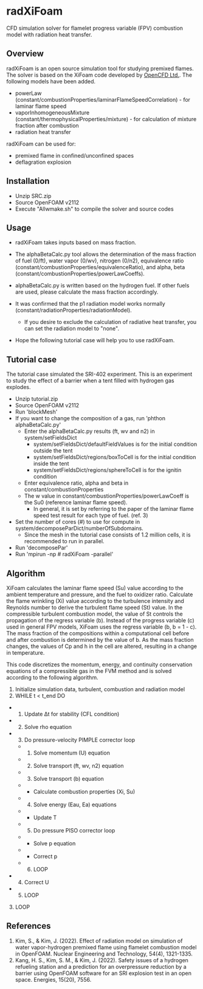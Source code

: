 # radXiFoam
CFD simulation solver for flamelet progress variable (FPV) combustion model with radiation heat transfer.

## Overview
radXiFoam is an open source simulation tool for studying premixed flames. The solver is based on the XiFoam code developed by [OpenCFD Ltd.](http://openfoam.com/). 
The following models have been added.
* powerLaw (constant/combustionProperties/laminarFlameSpeedCorrelation) - for laminar flame speed
* vaporInhomogeneousMixture (constant/thermophysicalProperties/mixture) - for calculation of mixture fraction after combustion 
* radiation heat transfer

radXiFoam can be used for:
* premixed flame in confined/unconfined spaces 
* deflagration explosion

## Installation
- Unzip SRC.zip
- Source OpenFOAM v2112
- Execute "Allwmake.sh" to compile the solver and source codes

## Usage
- radXiFoam takes inputs based on mass fraction.
- The alphaBetaCalc.py tool allows the determination of the mass fraction of fuel (0/ft), water vapor (0/wv), nitrogen (0/n2), equivalence ratio  (constant/combustionProperties/equivalenceRatio), and alpha, beta (constant/combustionProperties/powerLawCoeffs).
- alphaBetaCalc.py is written based on the hydrogen fuel. If other fuels are used, please calculate the mass fraction accordingly.
- It was confirmed that the p1 radiation model works normally (constant/radiationProperties/radiationModel). 
  - If you desire to exclude the calculation of radiative heat transfer, you can set the radiation model to "none".

- Hope the following tutorial case will help you to use radXiFoam.

## Tutorial case
The tutorial case simulated the SRI-402 experiment. This is an experiment to study the effect of a barrier when a tent filled with hydrogen gas explodes.

- Unzip tutorial.zip
- Source OpenFOAM v2112
- Run 'blockMesh'
- If you want to change the composition of a gas, run 'phthon alphaBetaCalc.py'
  - Enter the alphaBetaCalc.py results (ft, wv and n2) in system/setFieldsDict
    - system/setFieldsDict/defaultFieldValues is for the initial condition outside the tent
    - system/setFieldsDict/regions/boxToCell is for the initial condition inside the tent
    - system/setFieldsDict/regions/sphereToCell is for the ignitin condition
  - Enter equivalence ratio, alpha and beta in constant/combustionProperties
  - The w value in constant/combustionProperties/powerLawCoeff is the Su0 (reference laminar flame speed). 
    - In general, it is set by referring to the paper of the laminar flame speed test result for each type of fuel. (ref. 3)
- Set the number of cores (#) to use for compute in system/decomposeParDict/numberOfSubdomains.
  - Since the mesh in the tutorial case consists of 1.2 million cells, it is recommended to run in parallel.  
- Run 'decomposePar'
- Run 'mpirun -np # radXiFoam -parallel'

## Algorithm
XiFoam calculates the laminar flame speed (Su) value according to the ambient temperature and pressure, and the fuel to oxidizer ratio. Calculate the flame wrinkling (Xi) value according to the turbulence intensity and Reynolds number to derive the turbulent flame speed (St) value. In the compressible turbulent combustion model, the value of St controls the propagation of the regress variable (b). Instead of the progress variable (c) used in general FPV models, XiFoam uses the regress variable (b, b = 1 - c).
The mass fraction of the compositions within a computational cell before and after combustion is determined by the value of b. As the mass fraction changes, the values of Cp and h in the cell are altered, resulting in a change in temperature.

This code discretizes the momentum, energy, and continuity conservation equations of a compressible gas in the FVM method and is solved according to the following algorithm.

 1. Initialize simulation data, turbulent, combustion and radiation model
 2. WHILE t < t_end DO
 - 1.	Update Δt for stability (CFL condition)
 - 2.	Solve rho equation
 - 3.	Do pressure-velocity PIMPLE corrector loop
   * 1. Solve momentum (U) equation
   * 2. Solve transport (ft, wv, n2) equation
   * 3. Solve transport (b) equation
    *  - Calculate combustion properties (Xi, Su)
   * 4. Solve energy (Eau, Ea) equations
    *  - Update T
   * 5. Do pressure PISO corrector loop
    *  - Solve p equation
    *  - Correct p
   * 6. LOOP
 - 4.	Correct U
 - 5.	LOOP
 3. LOOP

## References
1. Kim, S., & Kim, J. (2022). Effect of radiation model on simulation of water vapor-hydrogen premixed flame using flamelet combustion model in OpenFOAM. Nuclear Engineering and Technology, 54(4), 1321-1335.
2. Kang, H. S., Kim, S. M., & Kim, J. (2022). Safety issues of a hydrogen refueling station and a prediction for an overpressure reduction by a barrier using OpenFOAM software for an SRI explosion test in an open space. Energies, 15(20), 7556.

